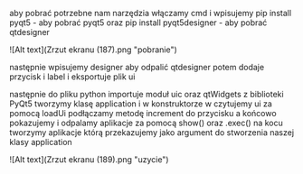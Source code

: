 aby pobrać potrzebne nam narzędzia włączamy cmd
i wpisujemy 
pip install pyqt5 - aby pobrać pyqt5
oraz pip install pyqt5designer - aby pobrać qtdesigner

![Alt text](Zrzut ekranu (187).png "pobranie")

następnie wpisujemy designer aby odpalić qtdesigner
potem dodaje przycisk i label i eksportuje plik ui

następnie do pliku python importuje moduł uic oraz qtWidgets z biblioteki 
PyQt5
 tworzymy klasę application i w konstruktorze w czytujemy ui za pomocą 
loadUi podłączamy metodę increment do przycisku a końcowo pokazujemy i 
odpalamy aplikacje za pomocą show() oraz .exec() na kocu tworzymy aplikacje
którą przekazujemy jako argument do stworzenia naszej klasy application

![Alt text](Zrzut ekranu (189).png "uzycie")

